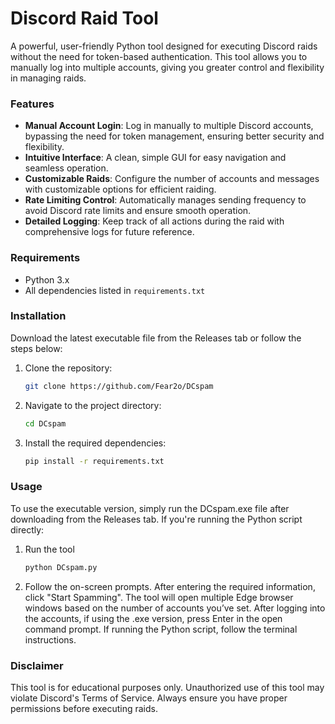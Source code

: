# Discord Raid Tool

A powerful, user-friendly Python tool designed for executing Discord raids without the need for token-based authentication. This tool allows you to manually log into multiple accounts, giving you greater control and flexibility in managing raids.

### Features
- **Manual Account Login**: Log in manually to multiple Discord accounts, bypassing the need for token management, ensuring better security and flexibility.
- **Intuitive Interface**: A clean, simple GUI for easy navigation and seamless operation.
- **Customizable Raids**: Configure the number of accounts and messages with customizable options for efficient raiding.
- **Rate Limiting Control**: Automatically manages sending frequency to avoid Discord rate limits and ensure smooth operation.
- **Detailed Logging**: Keep track of all actions during the raid with comprehensive logs for future reference.

### Requirements
- Python 3.x
- All dependencies listed in `requirements.txt`

### Installation

Download the latest executable file from the Releases tab or follow the steps below:

1. Clone the repository:
   ```bash
   git clone https://github.com/Fear2o/DCspam
   ```

2. Navigate to the project directory:
   ```bash
   cd DCspam
   ```

3. Install the required dependencies:
   ```bash
   pip install -r requirements.txt
   ```

### Usage
To use the executable version, simply run the DCspam.exe file after downloading from the Releases tab. If you're running the Python script directly:

1. Run the tool
   ```bash
   python DCspam.py
   ```

2. Follow the on-screen prompts. After entering the required information, click "Start Spamming". The tool will open multiple Edge browser windows based on the number of accounts you’ve set. After logging into the accounts, if using the .exe version, press Enter in the open command prompt. If running the Python script, follow the terminal instructions.

### Disclaimer
This tool is for educational purposes only. Unauthorized use of this tool may violate Discord's Terms of Service. Always ensure you have proper permissions before executing raids.

